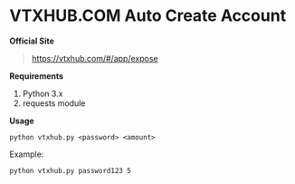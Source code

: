 # VTXHUB.COM Auto Create Account

**Official Site**
> https://vtxhub.com/#/app/expose

**Requirements**
1. Python 3.x
2. requests module

**Usage**

```python vtxhub.py <password> <amount>```

Example:

`python vtxhub.py password123 5`
